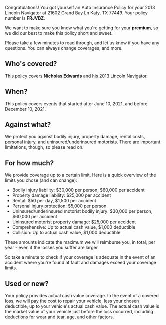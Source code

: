 Congratulations! You got yourself an Auto Insurance Policy for your 2013 Lincoln Navigator at 21602 Grand Bay Ln Katy, TX 77449. Your policy number is **FRJVBZ**.

We want to make sure you know what you're getting for your **premium**, so we did our best to make this policy short and sweet.

Please take a few minutes to read through, and let us know if you have any questions. You can always change coverages, and more.

## Who's covered?
This policy covers **Nicholas Edwards** and his 2013 Lincoln Navigator.

## When?
This policy covers events that started after June 10, 2021, and before December 10, 2021.

## Against what?
We protect you against bodily injury, property damage, rental costs, personal injury, and uninsured/underinsured motorists. There are important limitations, though, so please read on.

## For how much?
We provide coverage up to a certain limit. Here is a quick overview of the limits you chose (and can change):

- Bodily injury liability: $30,000 per person, $60,000 per accident
- Property damage liability: $25,000 per accident
- Rental: $50 per day, $1,500 per accident
- Personal injury protection: $5,000 per person
- Uninsured/underinsured motorist bodily injury: $30,000 per person, $60,000 per accident
- Uninsured motorist property damage: $25,000 per accident
- Comprehensive: Up to actual cash value, $1,000 deductible
- Collision: Up to actual cash value, $1,000 deductible

These amounts indicate the maximum we will reimburse you, in total, per year - even if the losses you suffer are larger.

So take a minute to check if your coverage is adequate in the event of an accident where you're found at fault and damages exceed your coverage limits.

## Used or new?
Your policy provides actual cash value coverage. In the event of a covered loss, we will pay the cost to repair your vehicle, less your chosen deductible, up to your vehicle's actual cash value. The actual cash value is the market value of your vehicle just before the loss occurred, including deductions for wear and tear, age, and other factors.